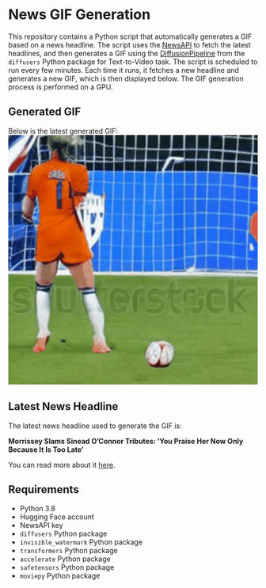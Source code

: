 # News GIF Generation
This repository contains a Python script that automatically generates a GIF based on a news headline. The script uses the [NewsAPI](https://newsapi.org/) to fetch the latest headlines, and then generates a GIF using the [DiffusionPipeline](https://github.com/huggingface/diffusers) from the `diffusers` Python package for Text-to-Video task.
The script is scheduled to run every few minutes. Each time it runs, it fetches a new headline and generates a new GIF, which is then displayed below. The GIF generation process is performed on a GPU.

## Generated GIF
Below is the latest generated GIF:
![Generated GIF](output.gif?raw=true&v=1690572900)

## Latest News Headline
The latest news headline used to generate the GIF is:

**Morrissey Slams Sinead O’Connor Tributes: ‘You Praise Her Now Only Because It Is Too Late’**

You can read more about it [here](https://www.rollingstone.com/music/music-news/morrissey-slams-sinead-oconnor-tributes-hypocritical-1234796113/).

## Requirements
- Python 3.8
- Hugging Face account
- NewsAPI key
- `diffusers` Python package
- `invisible_watermark` Python package
- `transformers` Python package
- `accelerate` Python package
- `safetensors` Python package
- `moviepy` Python package
